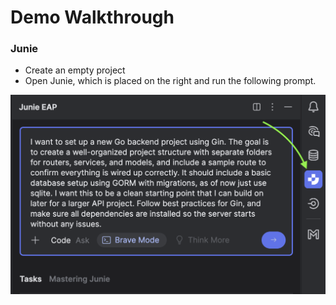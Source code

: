 # Demo Walkthrough


### Junie

- Create an empty project
- Open Junie, which is placed on the right and run the following prompt. 

![demo3](./images/demo3.png)

